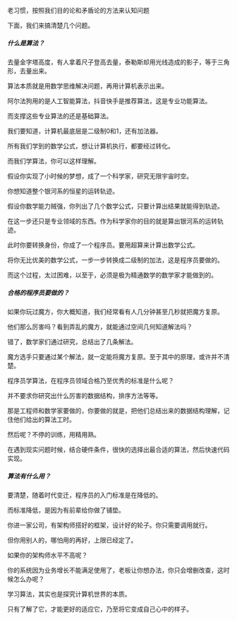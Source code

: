 老习惯，按照我们目的论和矛盾论的方法来认知问题

下面，我们来搞清楚几个问题。

##### 什么是算法？

去量金字塔高度，有人拿着尺子登高去量，泰勒斯却用光线造成的影子，等于三角形，去量出来。

算法本质就是用数学思维解决问题，再用计算机表示出来。

阿尔法狗用的是人工智能算法，抖音快手是推荐算法，这是专业功能算法。

而支撑这些专业算法的还是基础算法。

我们要知道，计算机最底层是二级制0和1，还有加法器。

所有我们学到的数学公式，想让计算机执行，都要经过转化。

而我们学算法，你可以这样理解。

假设你实现了小时候的梦想，成了一个科学家，研究无限宇宙时空。

你想知道整个银河系的恒星的运转轨迹。

假设你数学能力贼强，你列出了几个数学公式，只要计算出结果就能得到轨迹。

在这一步还只是专业领域的东西。作为科学家你的目的就是算出银河系的运转轨迹。

此时你要转换身份，你成了一个程序员。要用超算来计算出数学公式。

将你无比优美的数学公式，一步一步转换成二级制的加法，这是程序员要做的。

而这个过程，太过困难，以至于，必须是极为精通数学的数学家才能做到的。

##### 合格的程序员要做的？

如果你玩过魔方，你大概知道，我们经常看有人几分钟甚至几秒就把魔方复原。

他们那么厉害吗？看到弄乱的魔方，就能通过空间几何知道解法吗？

错了，数学家们通过研究，总结出了几条解法。

魔方选手只要通过某个解法，就一定能将魔方复原。至于其中的原理，或许并不清楚。

程序员学算法，在程序员领域合格乃至优秀的标准是什么呢？

并不要求你研究出什么厉害的数据结构，排序方法等等。

那是工程师和数学家要做的，你要做的就是，把他们总结出来的数据结构理解，记住他们给出的算法工时。

然后呢？不停的训练，用精用熟。

在遇到现实问题时候，结合硬件条件，很快的选择出最合适的算法，然后快速代码实现。

##### 算法有什么用？

要清楚，随着时代变迁，程序员的入门标准是在降低的。

而标准降低，是因为有前辈给你做了铺垫。

你进一家公司，有架构师搭好的框架，设计好的轮子。你只需要调用就行。

但你用别人的，哪怕用的再好，上限已经定了。

如果你的架构师水平不高呢？

你的系统因为业务增长不能满足使用了，老板让你想办法，你只会增删改查，这时候怎么办呢？

学习算法，其实也是探究计算机世界的本质。

只有了解了它，才能更好的适应它，乃至将它变成自己心中的样子。

